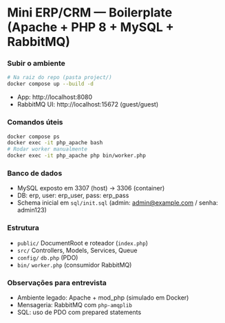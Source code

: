 # Mini ERP/CRM — Boilerplate (Apache + PHP 8 + MySQL + RabbitMQ)

### Subir o ambiente

```bash
# Na raiz do repo (pasta project/)
docker compose up --build -d
```

- App: http://localhost:8080
- RabbitMQ UI: http://localhost:15672 (guest/guest)

### Comandos úteis

```bash
docker compose ps
docker exec -it php_apache bash
# Rodar worker manualmente
docker exec -it php_apache php bin/worker.php
```

### Banco de dados

- MySQL exposto em 3307 (host) -> 3306 (container)
- DB: erp, user: erp_user, pass: erp_pass
- Schema inicial em `sql/init.sql` (admin: admin@example.com / senha: admin123)

### Estrutura

- `public/` DocumentRoot e roteador (`index.php`)
- `src/` Controllers, Models, Services, Queue
- `config/` `db.php` (PDO)
- `bin/` `worker.php` (consumidor RabbitMQ)

### Observações para entrevista

- Ambiente legado: Apache + mod_php (simulado em Docker)
- Mensageria: RabbitMQ com `php-amqplib`
- SQL: uso de PDO com prepared statements
